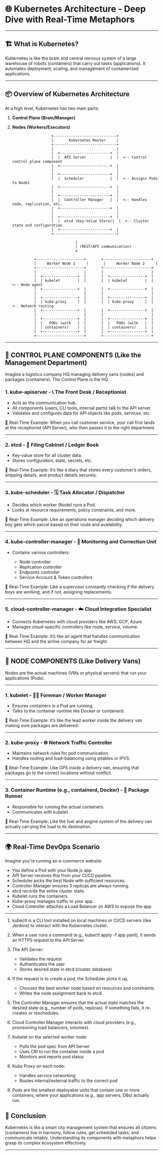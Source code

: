 # 🌐 Kubernetes Architecture - Deep Dive with Real-Time Metaphors

---

## 🏗️ What is Kubernetes?

Kubernetes is like the brain and central nervous system of a large warehouse of robots (containers) that carry out tasks (applications). It automates deployment, scaling, and management of containerized applications.

---

## 📦 Overview of Kubernetes Architecture

At a high level, Kubernetes has two main parts:

1. **Control Plane (Brain/Manager)**
2. **Nodes (Workers/Executors)**

                         +-----------------------------+
                         |       Kubernetes Master     |
                         +-----------------------------+
                         |                             |
                         |  +-----------------------+  |
                         |  |  API Server           |  |  <-- Central control plane component
                         |  +-----------------------+  |
                         |                             |
                         |  +-----------------------+  |
                         |  |  Scheduler            |  |  <-- Assigns Pods to Nodes
                         |  +-----------------------+  |
                         |                             |
                         |  +-----------------------+  |
                         |  |  Controller Manager   |  |  <-- Handles node, replication, etc.
                         |  +-----------------------+  |
                         |                             |
                         |  +-----------------------+  |
                         |  |  etcd (Key-Value Store)|  |  <-- Cluster state and configuration
                         |  +-----------------------+  |
                         +-----------------------------+

                                    |
                                    | (REST/API communication)
                                    v

                 +----------------------+       +----------------------+
                 |     Worker Node 1     |       |     Worker Node 2     |
                 +----------------------+       +----------------------+
                 |                      |       |                      |
                 |  +----------------+  |       |  +----------------+  |
                 |  | kubelet        |  |       |  | kubelet        |  |  <-- Node agent
                 |  +----------------+  |       |  +----------------+  |
                 |                      |       |                      |
                 |  +----------------+  |       |  +----------------+  |
                 |  | kube-proxy     |  |       |  | kube-proxy     |  |  <-- Network routing
                 |  +----------------+  |       |  +----------------+  |
                 |                      |       |                      |
                 |  +----------------+  |       |  +----------------+  |
                 |  |   PODs (with   |  |       |  |   PODs (with   |  |
                 |  | containers)    |  |       |  | containers)    |  |
                 |  +----------------+  |       |  +----------------+  |
                 +----------------------+       +----------------------+



---

## 🧠 CONTROL PLANE COMPONENTS (Like the Management Department)

Imagine a logistics company HQ managing delivery vans (nodes) and packages (containers). The Control Plane is the HQ.

### 1. **kube-apiserver** - 📞 The Front Desk / Receptionist

* Acts as the communication hub.
* All components (users, CLI tools, internal parts) talk to the API server.
* Validates and configures data for API objects like pods, services, etc.

🧠 Real-Time Example: When you call customer service, your call first lands at the receptionist (API Server), who then passes it to the right department.

---

### 2. **etcd** - 💃️ Filing Cabinet / Ledger Book

* Key-value store for all cluster data.
* Stores configuration, state, secrets, etc.

🧠 Real-Time Example: It’s like a diary that stores every customer’s orders, shipping details, and product details securely.

---

### 3. **kube-scheduler** - 🗓️ Task Allocator / Dispatcher

* Decides which worker (Node) runs a Pod.
* Looks at resource requirements, policy constraints, and more.

🧠 Real-Time Example: Like an operations manager deciding which delivery boy gets which parcel based on their route and availability.

---

### 4. **kube-controller-manager** - 🔄 Monitoring and Correction Unit

* Contains various controllers:

  * Node controller
  * Replication controller
  * Endpoints controller
  * Service Account & Token controllers

🧠 Real-Time Example: Like a supervisor constantly checking if the delivery boys are working, and if not, assigning replacements.

---

### 5. **cloud-controller-manager** - ☁️ Cloud Integration Specialist

* Connects Kubernetes with cloud providers like AWS, GCP, Azure.
* Manages cloud-specific controllers like route, service, volume.

🧠 Real-Time Example: It’s like an agent that handles communication between HQ and the airline company for air freight.

---

## 👷 NODE COMPONENTS (Like Delivery Vans)

Nodes are the actual machines (VMs or physical servers) that run your applications (Pods).

---

### 1. **kubelet** - 🧑‍🔧 Foreman / Worker Manager

* Ensures containers in a Pod are running.
* Talks to the container runtime like Docker or containerd.

🧠 Real-Time Example: It’s like the lead worker inside the delivery van making sure packages are delivered.

---

### 2. **kube-proxy** - 🌐 Network Traffic Controller

* Maintains network rules for pod communication.
* Handles routing and load-balancing using iptables or IPVS.

🧠 Real-Time Example: Like GPS inside a delivery van, ensuring that packages go to the correct locations without conflict.

---

### 3. **Container Runtime (e.g., containerd, Docker)** - 🛃 Package Runner

* Responsible for running the actual containers.
* Communicates with kubelet.

🧠 Real-Time Example: Like the fuel and engine system of the delivery van actually carrying the load to its destination.

---

## 🌍 Real-Time DevOps Scenario

Imagine you're running an e-commerce website:

* You define a Pod with your Node.js app.
* API Server receives this from your CI/CD pipeline.
* Scheduler picks the best Node with sufficient resources.
* Controller Manager ensures 3 replicas are always running.
* etcd records the entire cluster state.
* Kubelet runs the containers.
* Kube-proxy manages traffic to your app.
* Cloud Controller attaches a Load Balancer on AWS to expose the app.

---

1. kubectl is a CLI tool installed on local machines or CI/CD servers (like Jenkins) to interact with the Kubernetes cluster.

2. When a user runs a command (e.g., kubectl apply -f app.yaml), it sends an HTTPS request to the API Server.

3. The API Server:
   - Validates the request
   - Authenticates the user
   - Stores desired state in etcd (cluster database)

4. If the request is to create a pod, the Scheduler picks it up,
   - Chooses the best worker node based on resources and constraints
   - Writes the node assignment back to etcd

5. The Controller Manager ensures that the actual state matches the desired state (e.g., number of pods, replicas). If something fails, it re-creates or reschedules.

6. Cloud Controller Manager interacts with cloud providers (e.g., provisioning load balancers, volumes).

7. Kubelet on the selected worker node:
   - Pulls the pod spec from API Server
   - Uses CRI to run the container inside a pod
   - Monitors and reports pod status

8. Kube Proxy on each node:
   - Handles service networking
   - Routes internal/external traffic to the correct pod

9. Pods are the smallest deployable units that contain one or more containers, where your applications (e.g., app servers, DBs) actually run.


## 📝 Conclusion

Kubernetes is like a smart city management system that ensures all citizens (containers) live in harmony, follow rules, get scheduled tasks, and communicate reliably. Understanding its components with metaphors helps grasp its complex ecosystem effectively.

---
